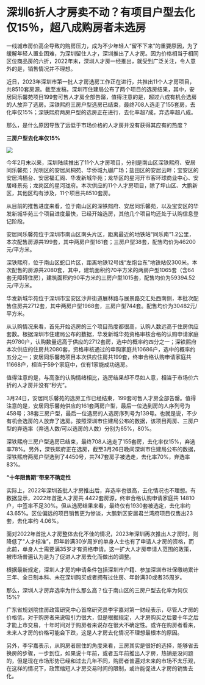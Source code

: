 # 深圳6折人才房卖不动？有项目户型去化仅15％，超八成购房者未选房

一线城市房价高企导致的购房压力，成为不少年轻人“留不下来”的重要原因，为了缓解年轻人置业困难，为深圳留住人才，深圳推出了人才房。因为价格相当于相同区位商品房的六折，2022年末，深圳人才房一经推出，就受到广泛关注，令人意外的是，销售情况并不理想。

近日，2023年深圳市第一批人才房选房工作正在进行，共推出11个人才房项目，共8510套房源。截至发稿，深圳市住建局公布了两个项目的选房结果，其中，安居同乐馨苑项目199套可售人才房全部告罄，值得注意的是，超过六成有机会选房的人放弃了选房。深铁熙府三房户型选房已结束，最终708人选走了155套房，去化率仅15%；深铁熙府两房户型的选房正在进行，去化率超7成，弃选率超八成。

那么，是什么原因导致了远低于市场价格的人才房并没有获得其应有的热度？

**三房户型去化率仅15%**

![](https://inews.gtimg.com/news_bt/O-tDwkDqm1nThpE1ZspULvTGcNBGclnCHGwSTfzT3UvGYAA/1000)

今年2月末以来，深圳陆续推出了11个人才房项目，分别是南山区深铁熙府、安居同乐馨苑；光明区的安居凤桐苑、华侨城九樾广场；盐田区的安居云畔；宝安区的安居鸿栖台、安居福汇阁、华发新城华苑；龙华区的星河开市客环球商业中心、安居峰景苑；龙岗区的星河珑府。本次供应的11个人才房项目，除了坪山区、大鹏新区，其他区均有涉及，11个项目共8510套房。

从目前的推售进度来看，位于南山区的深铁熙府、安居同乐馨苑，以及宝安区的华发新城华苑三个项目进度最快，已经开始选房，其他几个项目均还处于认购信息登记阶段。

安居同乐馨苑位于深圳市南山区南头片区，距离最近的地铁站“同乐南”1.2公里，本次配售房源共199套，其中两房户型161套；三房户型38套，配售均价为46200元/平方米。

深铁熙府，位于南山区蛇口片区，距离地铁12号线“左炮台东”地铁站仅300米。本次配售的房源共2080套，其中，建筑面积约70平方米的两房户型1065套（含64套无障碍住房），建筑面积约90平方米的三房户型1015套，配售均价为59394.52元/平方米。

华发新城华苑位于深圳市宝安区沙井街道展林路与展景路交汇处西南侧，本批次配售住房共2712套，其中两房户型1968套，三房户型744套。配售均价为30482元/平方米。

从认购情况来看，首先开始选房的三个项目热度都很高，认购人数远高于住房供应套数。根据深圳市住建局公布的数据，华发新城华苑资格审核合格的认购申请家庭共9780户，认购数量远高于供应的2712套房，选中的概率约四分之一；深铁熙府本次供应的住房共2080套，资格审核通过的申购家庭共10686户，选中的概率约五分之一；安居同乐馨苑项目本次供应住房共199套，终审合格认购申请家庭共11668户，相当于59个家庭中，仅有1家能成功选房。

值得注意的是，与高涨的认购情绪相比，选房结果却不尽如人意，相当于市场价六折的人才房并没有“秒光”。

3月24日，安居同乐馨苑的选房工作已经结束，199套可售人才房全部告罄。值得注意的是，安居同乐馨苑供应的161套两房户型，最后一位选到房的人序列号为458号；38套三房户型，最后一位选房的人选房序列号为139号。也就是说，不少有机会选房的人放弃了选房。按照深圳市住建局公布的数据，该项目两房、三房户型的弃选率（弃选人数/可以选房的人数）分别为65%，80%。

深铁熙府三房户型选房已结束，最终708人选走了155套房，去化率仅15%，弃选率78%。另外，深铁熙府正在选房，截至3月26日晚间深圳市住建局公布的数据，深铁熙府两房户型选到了4450号，共747套房子被选走，去化率70%，弃选率83%。

**“十年限售期”带来不确定性**

实际上，2022年深圳首批人才房推出后，弃选率也很高，去化情况也不理想。有数据显示，2022年首批人才房共 4422套房源，终审合格认购申请家庭共
14810 户，中签率不足30%。但从选房结果来看，最终仅有1930套被选定，去化率约
43.65%。区位偏远的项目销售更为惨淡，大鹏新区安居君兰湾府项目仅售出23套，去化率约 4.06%。

面对2022年首批人才房整体去化不佳的情况，2023年深圳再次推出人才房时，则降低了“人才标准”，即年龄满30岁周岁的单身人士也有了申请人才房的资格，而此前，单身人士需要满35岁才有资格申请。这一扩大人才房申请人范围的政策，被市场普遍认为是为了促进人才房去化而做出的调整。

根据最新规定，深圳人才房的申请条件包括深圳市户籍、参加深圳市社保缴纳累计三年、全日制本科、未在深圳购买或者拥有过住房、年龄满30或者35周岁。

那么，深圳人才房弃选率为什么那么高？位于南山区的三房户型去化率为何仅15%?

广东省规划院住房政策研究中心首席研究员李宇嘉对第一财经表示，尽管人才房的价格低，对于购房者来说吸引力很大，但是根据规定，人才房购买之后要十年之后才能上市交易，十年时间对于购房者来说存在很大不确定性。或许在购房者看来，未来人才房的价格可能会下跌，这是人才房去化情况不理想最根本的原因。

另外，李宇嘉表示，从购房者居住的角度来看，三房其实是很好的选择，能够省去换房的步骤，一步到位，如果说十年前，或者五年前推出人才房，热销是没问题的，但是现在市场形势已经和过去几年不同，购房者普遍对未来的市场不太乐观，在这样的情况下，政策缩短人才房交易时间的限制，或许能促进人才房的销售去化。

